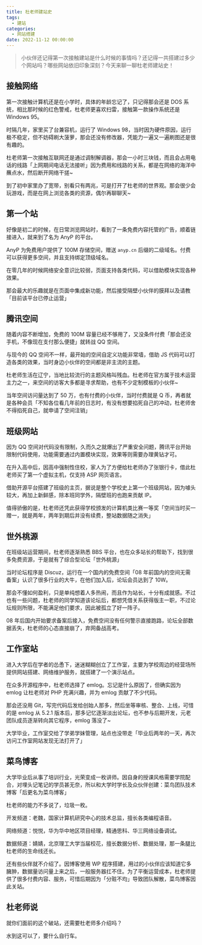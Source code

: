 ```yaml
---
title: 杜老师建站史
tags:
  - 建站
categories:
  - 网站搭建
date: 2022-11-12 00:00:00
---
```


> 小伙伴还记得第一次接触建站是什么时候的事情吗？还记得一共搭建过多少个网站吗？哪些网站依旧印象深刻？今天来聊一聊杜老师建站史！

<!-- more -->

## 接触网络

第一次接触计算机还是在小学时，具体的年龄忘记了，只记得那会还是 DOS 系统，相比那时候的红色警戒，杜老师更喜欢扫雷，接触第一款操作系统还是 Windows 95。

时隔几年，家里买了台兼容机，运行了 Windows 98，当时因为硬件原因，运行极不稳定，但不妨碍刷大菠萝，那会还没有修改器，凭能力一遍又一遍刷图还是很有趣的。

杜老师第一次接触互联网还是通过调制解调器，那会一小时三块钱，而且会占用电话的线路「上网期间电话无法接听」因为费用和线路的关系，都是在网络的海洋中蘸点水，然后断开网络干搓~

到了初中家里办了宽带，别看只有两兆，可是打开了杜老师的世界观。那会很少会玩游戏，而是在网上浏览各类的资源，偶尔再聊聊天~

## 第一个站

好像是初二的时候，在日常浏览网站时，看到了一条免费内容托管的广告，顺着链接进入，就来到了名为 AnyP 的平台。

AnyP 为免费用户提供了 100M 存储空间，赠送 `anyp.cn` 后缀的二级域名。付费可以获得更多空间，并且支持绑定顶级域名。

在零几年的时候网络安全意识比较弱，页面支持各类代码，可以借助模块实现各种效果。

那会最大的乐趣就是在页面中集成新功能，然后接受隔壁小伙伴的膜拜以及请教「目前该平台已停止运营」

## 腾讯空间

随着内容不断增加，免费的 100M 容量已经不够用了，又没条件付费「那会还没手机，不像现在支付那么便捷」就转战 QQ 空间。

与现今的 QQ 空间不一样，最开始的空间自定义功能非常墙，借助 JS 代码可以打造各类的效果，当时身边小伙伴的空间都是非主流的主题。

杜老师生活在辽宁，当地比较流行的主题风格叫残血。杜老师在官方属于技术运营主力之一，来空间的访客大多都是寻求帮助，也有不少定制模板的小伙伴~

当年空间访问量达到了 50 万，也有付费的小伙伴，当时付费就是 Q 币，再者就是各种会员「不知各位看几年前的日志时，有没有想要掐死自己的冲动，杜老师舍不得掐死自己，就申请了空间注销」

## 班级网站

因为 QQ 空间对代码没有限制，久而久之就爆出了严重安全问题，腾讯平台开始限制代码使用，功能需要通过内置模块实现，效果等则需要办理黄钻才可。

在升入高中后，因高中强制性住校，家人为了方便给杜老师办了张银行卡，借此杜老师买了第一个虚拟主机，仅支持 ASP 网页语言。

借助开源平台搭建了班级的主页，据说是整个学校史上第一个班级网站，因为噱头较大，再加上新鲜感，除本班同学外，隔壁班的也跑来贡献 IP。

值得骄傲的是，杜老师还凭此获得学校颁发的计算机类比赛一等奖「空间当时买一赠一，就是两年，两年到期后并没有续费，整站数据随之消失」

## 世外桃源

在班级站运营期间，杜老师逐渐熟悉 BBS 平台，也在众多站长的帮助下，找到很多免费资源，于是就有了综合型论坛「世外桃源」

当时论坛程序是 Discuz，运行在一个国内的免费空间「08 年前国内的空间无需备案」认识了很多行业的大牛，在他们加入后，论坛会员达到了 10W。

那会不懂如何盈利，只是单纯想着人多热闹，而且作为站长，十分有成就感。不过也有一些问题，杜老师的同学知道该论坛后，都想凭借关系获得版主一职，不过论坛规则所限，不能满足他们要求，因此被孤立了好一阵子。

08 年后国内开始要求备案后接入，免费空间没有任何警示直接跑路，论坛全部数据丢失，杜老师的心态直接崩了，弃网备战高考。

## 工作室站

进入大学后在学者的怂恿下，迷迷糊糊创立了工作室，主要为学校周边的经营场所提供网站搭建、网络维护服务，就搭建了一个演示站点。

在众多开源程序中，杜老师选择了 emlog。忘记是什么原因了，但确实因为 emlog 让杜老师对 PHP 充满兴趣，并为 emlog 贡献了不少代码。

那会还没用 Git，写完代码后发给创始人那多，然后坐等审核、整合、上线，可惜的是 emlog 从 5.2.1 版本后，那多记忆逐渐淡出论坛，也不参与后期开发，元老团队成员逐渐转向其它程序，emlog 落没了~

大学毕业，工作室交给了学弟学妹管理，站点也没带走「毕业后两年的一天，再次访问工作室网站发现无法打开了」

## 菜鸟博客

大学毕业后从事了培训行业，光荣变成一枚讲师。因自身的授课风格需要学院配合，对埋头记笔记的学员甚无奈，所以和大学时学长及众伙伴创建：菜鸟团队技术博客「后更名为菜鸟博客」

杜老师的能力不多说了，垃圾一枚。

开发频道：老魏，国家计算机研究中心的技术总监，擅长各类编程语音。

网络频道：悦悦，华为华中地区项目经理，精通思科、华三网络设备调试。

数据频道：婧婧，北京理工大学当届校花，擅长数据分析、数据处理，那一条腿比杜老师的生命线还长。

还有些伙伴就不介绍了。因博客使用 WP 程序搭建，用过的小伙伴应该知道它多臃肿，数据量访问量上来之后，一般服务器扛不住。为了平衡运营成本，杜老师提供了很多付费内容、服务，可惜后期因为「分赃不均」导致团队解散，菜鸟博客因此关站。

## 杜老师说

就你们面前的这个破站，还需要杜老师多介绍吗？

水到这可以了，要什么自行车。